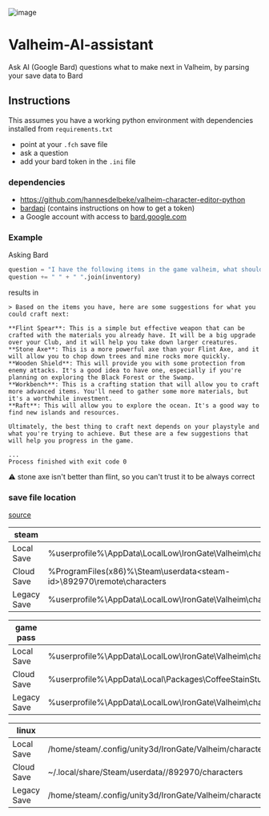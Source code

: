![image](https://github.com/hannesdelbeke/Valheim-AI-assistant/assets/3758308/750607ec-c725-4895-8694-9eea2073b664)

# Valheim-AI-assistant
Ask AI (Google Bard) questions what to make next in Valheim, by parsing your save data to Bard

## Instructions
This assumes you have a working python environment with dependencies installed from `requirements.txt`
- point at your `.fch` save file
- ask a question
- add your bard token in the `.ini` file

### dependencies
- https://github.com/hannesdelbeke/valheim-character-editor-python
- [bardapi](https://github.com/dsdanielpark/Bard-API) (contains instructions on how to get a token)
- a Google account with access to [bard.google.com](https://bard.google.com/)

### Example
Asking Bard
```python
question = "I have the following items in the game valheim, what should i make next?"
question += " " + " ".join(inventory)
```
results in 
```
> Based on the items you have, here are some suggestions for what you could craft next:

**Flint Spear**: This is a simple but effective weapon that can be crafted with the materials you already have. It will be a big upgrade over your Club, and it will help you take down larger creatures.  
**Stone Axe**: This is a more powerful axe than your Flint Axe, and it will allow you to chop down trees and mine rocks more quickly.  
**Wooden Shield**: This will provide you with some protection from enemy attacks. It's a good idea to have one, especially if you're planning on exploring the Black Forest or the Swamp.  
**Workbench**: This is a crafting station that will allow you to craft more advanced items. You'll need to gather some more materials, but it's a worthwhile investment.  
**Raft**: This will allow you to explore the ocean. It's a good way to find new islands and resources.  

Ultimately, the best thing to craft next depends on your playstyle and what you're trying to achieve. But these are a few suggestions that will help you progress in the game.

...
Process finished with exit code 0  
```
⚠️ stone axe isn't better than flint, so you can't trust it to be always correct 

### save file location
[source](http://valheim.kirilloid.ru/player-edit)  

|steam | |
|--|--|
|Local Save|%userprofile%\AppData\LocalLow\IronGate\Valheim\characters_local|
|Cloud Save|%ProgramFiles(x86)%\Steam\userdata\<steam-id>\892970\remote\characters|
|Legacy Save|%userprofile%\AppData\LocalLow\IronGate\Valheim\characters|

|game pass | |
|--|--|
|Local Save|%userprofile%\AppData\LocalLow\IronGate\Valheim\characters_local|
|Cloud Save|%userprofile%\AppData\Local\Packages\CoffeeStainStudios.Valheim_496a1srhmar9w\SystemAppData\wgs|
|Legacy Save|%userprofile%\AppData\LocalLow\IronGate\Valheim\characters|

|linux | |
|--|--|
|Local Save|/home/steam/.config/unity3d/IronGate/Valheim/characters_local|
|Cloud Save|~/.local/share/Steam/userdata/<steam-id>/892970/characters|
|Legacy Save|/home/steam/.config/unity3d/IronGate/Valheim/characters|
